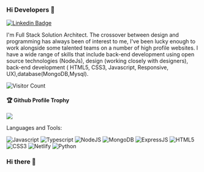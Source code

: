 
### Hi Developers 👋

<!-- [![YouTube Badge](https://img.shields.io/badge/YouTube-ItsSaurabhSingh-red)] -->
[![Linkedin Badge](https://img.shields.io/badge/-Saurabh-blue?style=flat-square&logo=Linkedin&logoColor=white&link=https://www.linkedin.com/in/saurabh-singh-192613257/)](https://www.linkedin.com/in/saurabh-singh-192613257/)
<!-- [![Website Badge](https://img.shields.io/badge/Quora-Ankit-pink)](https://https://www.quora.com/profile/saurabh-14104) -->






I'm
Full Stack Solution Architect.
The crossover between design and programming has always been of interest to me, I've been lucky enough to work alongside some talented teams on a number of high profile websites. I have a wide range of skills that include back-end development using open source technologies (NodeJs), design (working closely with designers), back-end development ( HTML5, CSS3, Javascript, Responsive, UX),database(MongoDB,Mysql).


![Visitor Count](https://profile-counter.glitch.me/saurabhsingh457/count.svg)

<div>
  <h4>🏆 Github Profile Trophy</h4>
  <a href="https://github.com/ryo-ma/github-profile-trophy">
    <img src="https://github-profile-trophy.vercel.app/?username=saurabhsingh457&column=7"/>
  </a>
</div>

Languages and Tools: 

 <img alt="Javascript" src="https://img.shields.io/badge/javascript-%23ED8B00.svg?style=flat-square&logo=javascript&logoColor=white"/>
 <img alt="Typescript" src="https://img.shields.io/badge/typescript-%23238B00.svg?style=flat-square&logo=typescript&logoColor=white"/> 
 <img alt="NodeJS" src="https://img.shields.io/badge/node.js-%2343853D.svg?style=flat-square&logo=node-dot-js&logoColor=white"/> 
<!--  <img alt="React" src="https://img.shields.io/badge/react-%2320232a.svg?style=flat-square&logo=react&logoColor=%2361DAFB"/> -->
 <img alt="MongoDB" src ="https://img.shields.io/badge/MongoDB-%234ea94b.svg?style=flat-square&logo=mongodb&logoColor=white"/>
 <img alt="ExpressJS" src ="https://img.shields.io/badge/ExpressjS-%234e434b.svg?style=flat-square&logo=express&logoColor=white"/>
<!--  <img alt="Bootstrap" src="https://img.shields.io/badge/bootstrap-%23563D7C.svg?style=flat-square&logo=bootstrap&logoColor=white"/>  -->
 <img alt="HTML5" src="https://img.shields.io/badge/html5-%23E34F26.svg?style=flat-square&logo=html5&logoColor=white"/> 
 <img alt="CSS3" src="https://img.shields.io/badge/css3-%231572B6.svg?style=flat-square&logo=css3&logoColor=white"/>
 <img alt="Netlify" src ="https://img.shields.io/badge/Netllify-%234eab.svg?style=flat-square&logo=netlify&logoColor=white"/> 
<!--  <img alt="Heroku" src ="https://img.shields.io/badge/Heroku-%23478a4b.svg?style=flat-square&logo=heroku&logoColor=white"/>  -->
 <img alt="Python" src ="https://img.shields.io/badge/Python-%2834ea9.svg?style=flat-square&logo=python&logoColor=white"/>
<!-- ![](https://activity-graph.herokuapp.com/graph?username=manoharmeena123&theme=react-dark&area=true) -->

### Hi there 👋

<!--
**saurabhsingh457/saurabhsingh457** is a ✨ _special_ ✨ repository because its `README.md` (this file) appears on your GitHub profile.

Here are some ideas to get you started:

- 🔭 I’m currently working on ...
- 🌱 I’m currently learning ...
- 👯 I’m looking to collaborate on ...
- 🤔 I’m looking for help with ...
- 💬 Ask me about ...
- 📫 How to reach me: ...
- 😄 Pronouns: ...
- ⚡ Fun fact: ...
-->
